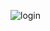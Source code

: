 ![login](https://user-images.githubusercontent.com/65301817/202740943-13fde6c0-4107-4959-829e-33cd2d8642fb.png)
